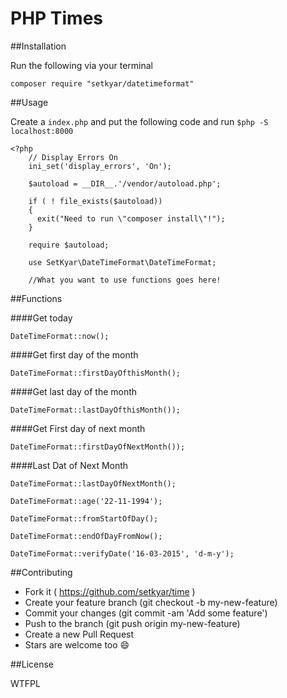 PHP Times
==========
##Installation

Run the following via your terminal
	
	composer require "setkyar/datetimeformat"

##Usage

Create a `index.php` and put the following code and run `$php -S localhost:8000`

	<?php
		// Display Errors On
		ini_set('display_errors', 'On');

		$autoload = __DIR__.'/vendor/autoload.php';

		if ( ! file_exists($autoload))
		{
		  exit("Need to run \"composer install\"!");
		}

		require $autoload;

		use SetKyar\DateTimeFormat\DateTimeFormat;
		
		//What you want to use functions goes here!

##Functions

####Get today
	
	DateTimeFormat::now();

####Get first day of the month 
	
	DateTimeFormat::firstDayOfthisMonth();

####Get last day of the month 
	
	DateTimeFormat::lastDayOfthisMonth());
	
####Get First day of next month 		

	DateTimeFormat::firstDayOfNextMonth());

	
####Last Dat of Next Month
	
	DateTimeFormat::lastDayOfNextMonth();
	
	DateTimeFormat::age('22-11-1994');

	DateTimeFormat::fromStartOfDay();

	DateTimeFormat::endOfDayFromNow();

	DateTimeFormat::verifyDate('16-03-2015', 'd-m-y');
	
##Contributing

- Fork it ( https://github.com/setkyar/time )
- Create your feature branch (git checkout -b my-new-feature)
- Commit your changes (git commit -am 'Add some feature')
- Push to the branch (git push origin my-new-feature)
- Create a new Pull Request
- Stars are welcome too :smile:

##License

WTFPL
